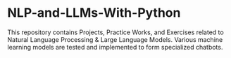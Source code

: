 # NLP-and-LLMs-With-Python
This repository contains Projects, Practice Works, and Exercises related to Natural Language Processing &amp; Large Language Models. Various machine learning models are tested and implemented to form specialized chatbots. 
